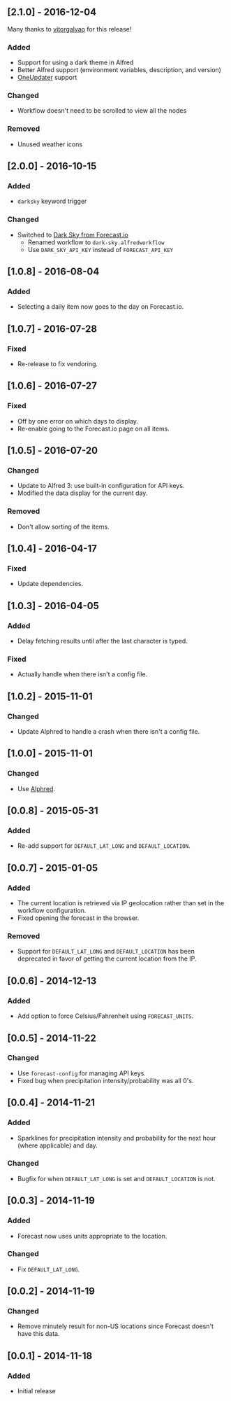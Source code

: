 ## [2.1.0] - 2016-12-04

Many thanks to [vitorgalvao](https://github.com/vitorgalvao) for this release!

### Added
- Support for using a dark theme in Alfred
- Better Alfred support (environment variables, description, and version)
- [OneUpdater](oneupdater) support

[oneupdater]: http://www.alfredforum.com/topic/9224-oneupdater-%E2%80%94-update-workflows-with-a-single-node/#comment-45902

### Changed
- Workflow doesn't need to be scrolled to view all the nodes

### Removed
- Unused weather icons

## [2.0.0] - 2016-10-15
### Added
- `darksky` keyword trigger

### Changed
- Switched to [Dark Sky from Forecast.io][forecast-to-dark-sky]
  - Renamed workflow to `dark-sky.alfredworkflow`
  - Use `DARK_SKY_API_KEY` instead of `FORECAST_API_KEY`

[forecast-to-dark-sky]: http://blog.darksky.net/introducing-darksky-net/

## [1.0.8] - 2016-08-04
### Added
- Selecting a daily item now goes to the day on Forecast.io.

## [1.0.7] - 2016-07-28
### Fixed
- Re-release to fix vendoring.

## [1.0.6] - 2016-07-27
### Fixed
- Off by one error on which days to display.
- Re-enable going to the Forecast.io page on all items.

## [1.0.5] - 2016-07-20
### Changed
- Update to Alfred 3: use built-in configuration for API keys.
- Modified the data display for the current day.

### Removed
- Don't allow sorting of the items.

## [1.0.4] - 2016-04-17
### Fixed
- Update dependencies.

## [1.0.3] - 2016-04-05
### Added
- Delay fetching results until after the last character is typed.

### Fixed
- Actually handle when there isn't a config file.

## [1.0.2] - 2015-11-01
### Changed
- Update Alphred to handle a crash when there isn't a config file.

## [1.0.0] - 2015-11-01
### Changed
- Use [Alphred](https://github.com/kejadlen/alphred).

## [0.0.8] - 2015-05-31
### Added
- Re-add support for `DEFAULT_LAT_LONG` and `DEFAULT_LOCATION`.

## [0.0.7] - 2015-01-05
### Added
- The current location is retrieved via IP geolocation rather than set in the
  workflow configuration.
- Fixed opening the forecast in the browser.

### Removed
- Support for `DEFAULT_LAT_LONG` and `DEFAULT_LOCATION` has been deprecated in favor
  of getting the current location from the IP.

## [0.0.6] - 2014-12-13
### Added
- Add option to force Celsius/Fahrenheit using `FORECAST_UNITS`.

## [0.0.5] - 2014-11-22
### Changed
- Use `forecast-config` for managing API keys.
- Fixed bug when precipitation intensity/probability was all 0's.

## [0.0.4] - 2014-11-21
### Added
- Sparklines for precipitation intensity and probability for the next hour
  (where applicable) and day.

### Changed
- Bugfix for when `DEFAULT_LAT_LONG` is set and `DEFAULT_LOCATION` is not.

## [0.0.3] - 2014-11-19
### Added
- Forecast now uses units appropriate to the location.

### Changed
- Fix `DEFAULT_LAT_LONG`.

## [0.0.2] - 2014-11-19
### Changed
- Remove minutely result for non-US locations since Forecast doesn't have this
  data.

## [0.0.1] - 2014-11-18
### Added
- Initial release
